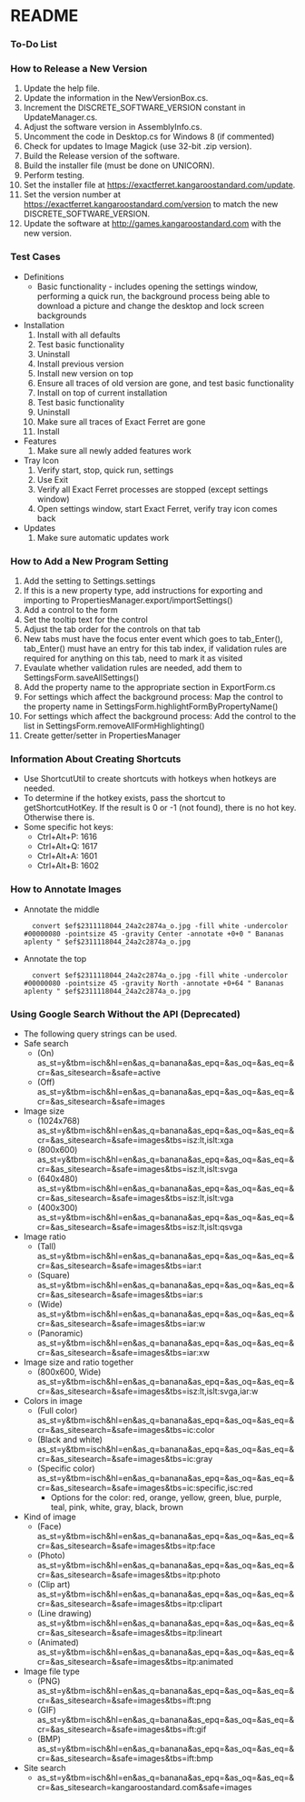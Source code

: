 # README #

### To-Do List ###


### How to Release a New Version ###
1. Update the help file.
2. Update the information in the NewVersionBox.cs.
3. Increment the DISCRETE_SOFTWARE_VERSION constant in UpdateManager.cs.
4. Adjust the software version in AssemblyInfo.cs.
5. Uncomment the code in Desktop.cs for Windows 8 (if commented)
6. Check for updates to Image Magick (use 32-bit .zip version).
7. Build the Release version of the software.
8. Build the installer file (must be done on UNICORN).
9. Perform testing.
10. Set the installer file at https://exactferret.kangaroostandard.com/update.
11. Set the version number at https://exactferret.kangaroostandard.com/version to match the new DISCRETE_SOFTWARE_VERSION.
12. Update the software at http://games.kangaroostandard.com with the new version.

### Test Cases ###
* Definitions
    * Basic functionality - includes opening the settings window, performing a quick run, the background process being able to download a picture and change the desktop and lock screen backgrounds
* Installation
    1. Install with all defaults
    2. Test basic functionality
    3. Uninstall
    4. Install previous version
    5. Install new version on top
    6. Ensure all traces of old version are gone, and test basic functionality
    7. Install on top of current installation
    8. Test basic functionality
    9. Uninstall
    10. Make sure all traces of Exact Ferret are gone
    11. Install
* Features
    1. Make sure all newly added features work
* Tray Icon
    1. Verify start, stop, quick run, settings
    2. Use Exit
    3. Verify all Exact Ferret processes are stopped (except settings window)
    4. Open settings window, start Exact Ferret, verify tray icon comes back
* Updates
    1. Make sure automatic updates work

### How to Add a New Program Setting ###
1. Add the setting to Settings.settings
2. If this is a new property type, add instructions for exporting and importing to PropertiesManager.export/importSettings()
3. Add a control to the form
4. Set the tooltip text for the control
5. Adjust the tab order for the controls on that tab
6. New tabs must have the focus enter event which goes to tab_Enter(), tab_Enter() must have an entry for this tab index, if validation rules are required for anything on this tab, need to mark it as visited
7. Evaulate whether validation rules are needed, add them to SettingsForm.saveAllSettings()
8. Add the property name to the appropriate section in ExportForm.cs
9. For settings which affect the background process: Map the control to the property name in SettingsForm.highlightFormByPropertyName()
10. For settings which affect the background process: Add the control to the list in SettingsForm.removeAllFormHighlighting()
11. Create getter/setter in PropertiesManager

### Information About Creating Shortcuts ###
* Use ShortcutUtil to create shortcuts with hotkeys when hotkeys are needed.
* To determine if the hotkey exists, pass the shortcut to getShortcutHotKey. If the result is 0 or -1 (not found), there is no hot key. Otherwise there is.
* Some specific hot keys:
    * Ctrl+Alt+P: 1616
    * Ctrl+Alt+Q: 1617
    * Ctrl+Alt+A: 1601
    * Ctrl+Alt+B: 1602

### How to Annotate Images ###
* Annotate the middle

        convert $ef$2311118044_24a2c2874a_o.jpg -fill white -undercolor #00000080 -pointsize 45 -gravity Center -annotate +0+0 " Bananas aplenty " $ef$2311118044_24a2c2874a_o.jpg

* Annotate the top

        convert $ef$2311118044_24a2c2874a_o.jpg -fill white -undercolor #00000080 -pointsize 45 -gravity North -annotate +0+64 " Bananas aplenty " $ef$2311118044_24a2c2874a_o.jpg


### Using Google Search Without the API (Deprecated) ###
* The following query strings can be used.
* Safe search
    * (On) as_st=y&tbm=isch&hl=en&as_q=banana&as_epq=&as_oq=&as_eq=&cr=&as_sitesearch=&safe=active
    * (Off) as_st=y&tbm=isch&hl=en&as_q=banana&as_epq=&as_oq=&as_eq=&cr=&as_sitesearch=&safe=images
* Image size
    * (1024x768) as_st=y&tbm=isch&hl=en&as_q=banana&as_epq=&as_oq=&as_eq=&cr=&as_sitesearch=&safe=images&tbs=isz:lt,islt:xga
    * (800x600) as_st=y&tbm=isch&hl=en&as_q=banana&as_epq=&as_oq=&as_eq=&cr=&as_sitesearch=&safe=images&tbs=isz:lt,islt:svga
    * (640x480) as_st=y&tbm=isch&hl=en&as_q=banana&as_epq=&as_oq=&as_eq=&cr=&as_sitesearch=&safe=images&tbs=isz:lt,islt:vga
    * (400x300) as_st=y&tbm=isch&hl=en&as_q=banana&as_epq=&as_oq=&as_eq=&cr=&as_sitesearch=&safe=images&tbs=isz:lt,islt:qsvga
* Image ratio
    * (Tall) as_st=y&tbm=isch&hl=en&as_q=banana&as_epq=&as_oq=&as_eq=&cr=&as_sitesearch=&safe=images&tbs=iar:t
    * (Square) as_st=y&tbm=isch&hl=en&as_q=banana&as_epq=&as_oq=&as_eq=&cr=&as_sitesearch=&safe=images&tbs=iar:s
    * (Wide) as_st=y&tbm=isch&hl=en&as_q=banana&as_epq=&as_oq=&as_eq=&cr=&as_sitesearch=&safe=images&tbs=iar:w
    * (Panoramic) as_st=y&tbm=isch&hl=en&as_q=banana&as_epq=&as_oq=&as_eq=&cr=&as_sitesearch=&safe=images&tbs=iar:xw
* Image size and ratio together
    * (800x600, Wide) as_st=y&tbm=isch&hl=en&as_q=banana&as_epq=&as_oq=&as_eq=&cr=&as_sitesearch=&safe=images&tbs=isz:lt,islt:svga,iar:w
* Colors in image
    * (Full color) as_st=y&tbm=isch&hl=en&as_q=banana&as_epq=&as_oq=&as_eq=&cr=&as_sitesearch=&safe=images&tbs=ic:color
    * (Black and white) as_st=y&tbm=isch&hl=en&as_q=banana&as_epq=&as_oq=&as_eq=&cr=&as_sitesearch=&safe=images&tbs=ic:gray
    * (Specific color) as_st=y&tbm=isch&hl=en&as_q=banana&as_epq=&as_oq=&as_eq=&cr=&as_sitesearch=&safe=images&tbs=ic:specific,isc:red
        * Options for the color: red, orange, yellow, green, blue, purple, teal, pink, white, gray, black, brown
* Kind of image
    * (Face) as_st=y&tbm=isch&hl=en&as_q=banana&as_epq=&as_oq=&as_eq=&cr=&as_sitesearch=&safe=images&tbs=itp:face
    * (Photo) as_st=y&tbm=isch&hl=en&as_q=banana&as_epq=&as_oq=&as_eq=&cr=&as_sitesearch=&safe=images&tbs=itp:photo
    * (Clip art) as_st=y&tbm=isch&hl=en&as_q=banana&as_epq=&as_oq=&as_eq=&cr=&as_sitesearch=&safe=images&tbs=itp:clipart
    * (Line drawing) as_st=y&tbm=isch&hl=en&as_q=banana&as_epq=&as_oq=&as_eq=&cr=&as_sitesearch=&safe=images&tbs=itp:lineart
    * (Animated) as_st=y&tbm=isch&hl=en&as_q=banana&as_epq=&as_oq=&as_eq=&cr=&as_sitesearch=&safe=images&tbs=itp:animated
* Image file type
    * (PNG) as_st=y&tbm=isch&hl=en&as_q=banana&as_epq=&as_oq=&as_eq=&cr=&as_sitesearch=&safe=images&tbs=ift:png
    * (GIF) as_st=y&tbm=isch&hl=en&as_q=banana&as_epq=&as_oq=&as_eq=&cr=&as_sitesearch=&safe=images&tbs=ift:gif
    * (BMP) as_st=y&tbm=isch&hl=en&as_q=banana&as_epq=&as_oq=&as_eq=&cr=&as_sitesearch=&safe=images&tbs=ift:bmp
* Site search
    * as_st=y&tbm=isch&hl=en&as_q=banana&as_epq=&as_oq=&as_eq=&cr=&as_sitesearch=kangaroostandard.com&safe=images